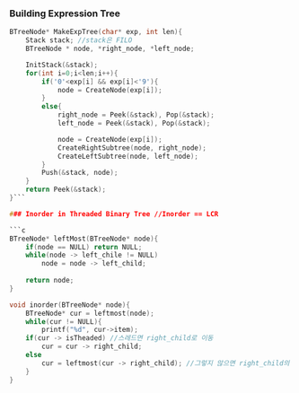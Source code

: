 ### Building Expression Tree

```c
BTreeNode* MakeExpTree(char* exp, int len){
    Stack stack; //stack은 FILO
    BTreeNode * node, *right_node, *left_node;

    InitStack(&stack);
    for(int i=0;i<len;i++){
        if('0'<exp[i] && exp[i]<'9'){
            node = CreateNode(exp[i]);
        }
        else{
            right_node = Peek(&stack), Pop(&stack);
            left_node = Peek(&stack), Pop(&stack);

            node = CreateNode(exp[i]);
            CreateRightSubtree(node, right_node);
            CreateLeftSubtree(node, left_node);
        }
        Push(&stack, node);
    }
    return Peek(&stack);
}```

### Inorder in Threaded Binary Tree //Inorder == LCR

```c
BTreeNode* leftMost(BTreeNode* node){
    if(node == NULL) return NULL;
    while(node -> left_chile != NULL)
        node = node -> left_child;
    
    return node;
}

void inorder(BTreeNode* node){
    BTreeNode* cur = leftmost(node);
    while(cur != NULL){
        printf("%d", cur->item);
    if(cur -> isTheaded) //스레드면 right_child로 이동
        cur = cur -> right_child;
    else
        cur = leftmost(cur -> right_child); //그렇지 않으면 right_child의 가장 왼쪽으로 이동
    }
}
```